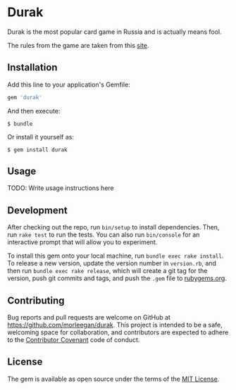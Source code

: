 # Durak
Durak is the most popular card game in Russia and is actually means fool. 

The rules from the game are taken from this [site](https://www.pagat.com/beating/podkidnoy_durak.html).

## Installation

Add this line to your application's Gemfile:

```ruby
gem 'durak'
```

And then execute:

    $ bundle

Or install it yourself as:

    $ gem install durak

## Usage

TODO: Write usage instructions here

## Development

After checking out the repo, run `bin/setup` to install dependencies. Then, run `rake test` to run the tests. You can also run `bin/console` for an interactive prompt that will allow you to experiment.

To install this gem onto your local machine, run `bundle exec rake install`. To release a new version, update the version number in `version.rb`, and then run `bundle exec rake release`, which will create a git tag for the version, push git commits and tags, and push the `.gem` file to [rubygems.org](https://rubygems.org).

## Contributing

Bug reports and pull requests are welcome on GitHub at https://github.com/morleegan/durak. This project is intended to be a safe, welcoming space for collaboration, and contributors are expected to adhere to the [Contributor Covenant](http://contributor-covenant.org) code of conduct.

## License

The gem is available as open source under the terms of the [MIT License](https://opensource.org/licenses/MIT).